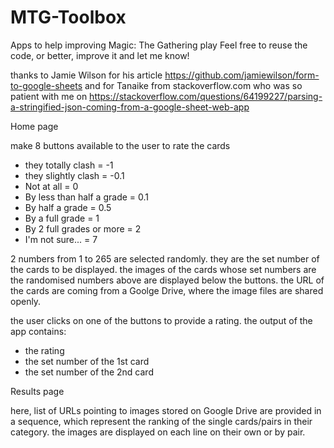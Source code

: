 # MTG-Toolbox
Apps to help improving Magic: The Gathering play
Feel free to reuse the code, or better, improve it and let me know!

thanks to Jamie Wilson for his article https://github.com/jamiewilson/form-to-google-sheets
and for Tanaike from stackoverflow.com who was so patient with me on https://stackoverflow.com/questions/64199227/parsing-a-stringified-json-coming-from-a-google-sheet-web-app

Home page

make 8 buttons available to the user to rate the cards
- they totally clash = -1
- they slightly clash = -0.1
- Not at all = 0
- By less than half a grade = 0.1
- By half a grade = 0.5
- By a full grade = 1
- By 2 full grades or more = 2
- I'm not sure... = 7

2 numbers from 1 to 265 are selected randomly. they are the set number of the cards to be displayed.
the images of the cards whose set numbers are the randomised numbers above are displayed below the buttons. the URL of the cards are coming from a Goolge Drive, where the image files are shared openly.

the user clicks on one of the buttons to provide a rating. the output of the app contains:
- the rating
- the set number of the 1st card
- the set number of the 2nd card


Results page

here, list of URLs pointing to images stored on Google Drive are provided in a sequence, which represent the ranking of the single cards/pairs in their category. the images are displayed on each line on their own or by pair.
